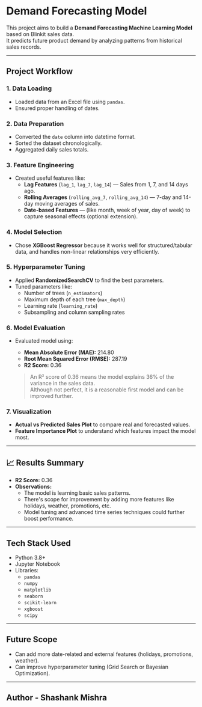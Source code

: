 # Demand Forecasting Model

This project aims to build a **Demand Forecasting Machine Learning Model** based on Blinkit sales data.  
It predicts future product demand by analyzing patterns from historical sales records.

---

## Project Workflow

### 1. **Data Loading**
- Loaded data from an Excel file using `pandas`.
- Ensured proper handling of dates.

### 2. **Data Preparation**
- Converted the `date` column into datetime format.
- Sorted the dataset chronologically.
- Aggregated daily sales totals.

### 3. **Feature Engineering**
- Created useful features like:
  - **Lag Features** (`lag_1`, `lag_7`, `lag_14`) — Sales from 1, 7, and 14 days ago.
  - **Rolling Averages** (`rolling_avg_7`, `rolling_avg_14`) — 7-day and 14-day moving averages of sales.
  - **Date-based Features** — (like month, week of year, day of week) to capture seasonal effects (optional extension).

### 4. **Model Selection**
- Chose **XGBoost Regressor** because it works well for structured/tabular data, and handles non-linear relationships very efficiently.

### 5. **Hyperparameter Tuning**
- Applied **RandomizedSearchCV** to find the best parameters.
- Tuned parameters like:
  - Number of trees (`n_estimators`)
  - Maximum depth of each tree (`max_depth`)
  - Learning rate (`learning_rate`)
  - Subsampling and column sampling rates

### 6. **Model Evaluation**
- Evaluated model using:
  - **Mean Absolute Error (MAE):** 214.80
  - **Root Mean Squared Error (RMSE):** 287.19
  - **R2 Score:** 0.36
  
  > An R² score of 0.36 means the model explains 36% of the variance in the sales data.  
  > Although not perfect, it is a reasonable first model and can be improved further.

### 7. **Visualization**
- **Actual vs Predicted Sales Plot** to compare real and forecasted values.
- **Feature Importance Plot** to understand which features impact the model most.

---

## 📈 Results Summary

- **R2 Score:** 0.36
- **Observations:**
  - The model is learning basic sales patterns.
  - There's scope for improvement by adding more features like holidays, weather, promotions, etc.
  - Model tuning and advanced time series techniques could further boost performance.

---

## Tech Stack Used

- Python 3.8+
- Jupyter Notebook
- Libraries:
  - `pandas`
  - `numpy`
  - `matplotlib`
  - `seaborn`
  - `scikit-learn`
  - `xgboost`
  - `scipy`

---

## Future Scope

- Can add more date-related and external features (holidays, promotions, weather).
- Can improve hyperparameter tuning (Grid Search or Bayesian Optimization).

---

## Author - Shashank Mishra

